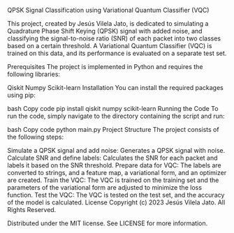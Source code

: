 QPSK Signal Classification using Variational Quantum Classifier (VQC)

This project, created by Jesús Vilela Jato, is dedicated to simulating a Quadrature Phase Shift Keying (QPSK) signal with added noise, and classifying the signal-to-noise ratio (SNR) of each packet into two classes based on a certain threshold. A Variational Quantum Classifier (VQC) is trained on this data, and its performance is evaluated on a separate test set.

Prerequisites
The project is implemented in Python and requires the following libraries:

Qiskit
Numpy
Scikit-learn
Installation
You can install the required packages using pip:

bash
Copy code
pip install qiskit numpy scikit-learn
Running the Code
To run the code, simply navigate to the directory containing the script and run:

bash
Copy code
python main.py
Project Structure
The project consists of the following steps:

Simulate a QPSK signal and add noise: Generates a QPSK signal with noise.
Calculate SNR and define labels: Calculates the SNR for each packet and labels it based on the SNR threshold.
Prepare data for VQC: The labels are converted to strings, and a feature map, a variational form, and an optimizer are created.
Train the VQC: The VQC is trained on the training set and the parameters of the variational form are adjusted to minimize the loss function.
Test the VQC: The VQC is tested on the test set, and the accuracy of the model is calculated.
License
Copyright (c) 2023 Jesús Vilela Jato. All Rights Reserved.

Distributed under the MIT license. See LICENSE for more information.